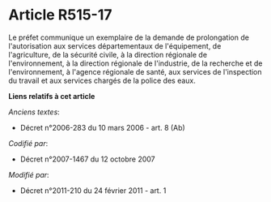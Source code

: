 # Article R515-17

Le préfet communique un exemplaire de la demande de prolongation de l'autorisation aux services départementaux de
l'équipement, de l'agriculture, de la sécurité civile, à la direction régionale de l'environnement, à la direction régionale
de l'industrie, de la recherche et de l'environnement, à l'agence régionale de santé, aux services de l'inspection du travail
et aux services chargés de la police des eaux.

**Liens relatifs à cet article**

_Anciens textes_:

  - Décret n°2006-283 du 10 mars 2006 - art. 8 (Ab)

_Codifié par_:

  - Décret n°2007-1467 du 12 octobre 2007

_Modifié par_:

  - Décret n°2011-210 du 24 février 2011 - art. 1
